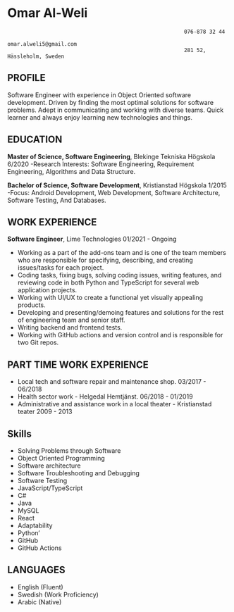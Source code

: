 # Omar Al-Weli
                                                            076-878 32 44
                                                            omar.alweli5@gmail.com
                                                            281 52, Hässleholm, Sweden

**PROFILE**
---------------------------------------------------------------------------------------------------------------------------------
Software Engineer with experience in Object Oriented software development. Driven by finding the most optimal solutions for software problems. Adept in communicating and working with diverse teams. Quick learner and always enjoy learning new technologies and things. 

**EDUCATION**
---------------------------------------------------------------------------------------------------------------------------------
**Master of Science, Software Engineering**, Blekinge Tekniska Högskola                                 6/2020
-Research Interests: Software Engineering, Requirement Engineering, Algorithms and Data Structure.

**Bachelor of Science, Software Development**, Kristianstad Högskola                                    1/2015
-Focus: Android Development, Web Development, Software Architecture, Software Testing, And Databases.

**WORK EXPERIENCE**
---------------------------------------------------------------------------------------------------------------------------------
**Software Engineer**, Lime Technologies                                                                01/2021 - Ongoing
- Working as a part of the add-ons team and is one of the team members who are responsible for specifying, describing, and creating issues/tasks for each project.
- Coding tasks, fixing bugs, solving coding issues, writing features, and reviewing code in both Python and TypeScript for several web application projects.
- Working with UI/UX to create a functional yet visually appealing products.
- Developing and presenting/demoing features and solutions for the rest of engineering team and senior staff.
- Writing backend and frontend tests.
- Working with GitHub actions and version control and is responsible for two Git repos.

**PART TIME WORK EXPERIENCE**
---------------------------------------------------------------------------------------------------------------------------------
- Local tech and software repair and maintenance shop.                                                  03/2017 - 06/2018
- Health sector work - Helgedal Hemtjänst.                                                              06/2018 - 01/2019
- Administrative and assistance work in a local theater - Kristianstad teater                           2009 - 2013


**Skills**
---------------------------------------------------------------------------------------------------------------------------------
- Solving Problems through Software
- Object Oriented Programming
- Software architecture
- Software Troubleshooting and Debugging
- Software Testing
- JavaScript/TypeScript
- C#
- Java
- MySQL
- React
- Adaptability
- Python’
- GitHub
- GitHub Actions

**LANGUAGES**
---------------------------------------------------------------------------------------------------------------------------------
- English (Fluent)
- Swedish (Work Proficiency)
- Arabic (Native)
